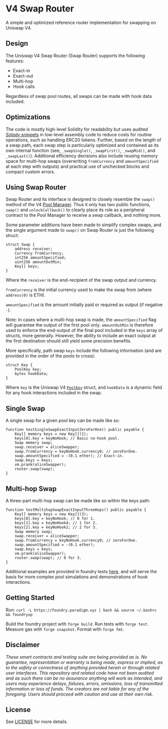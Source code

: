 # V4 Swap Router

A simple and optimized reference router implementation for swapping on Uniswap V4.

## Design

The Uniswap V4 Swap Router (Swap Router) supports the following features:

- Exact-in
- Exact-out
- Multi-hop
- Hook calls

Regardless of swap pool routes, all swaps can be made with hook data included.

## Optimizations

The code is mostly high-level Solidity for readability but uses audited [*Solady* snippets](https://github.com/Vectorized/solady/blob/main/src/utils/SafeTransferLib.sol) in low-level assembly code to reduce costs for routine operations, such as handling ERC20 tokens. Further, based on the length of a swap path, each swap step is particularly optimized and contained as its own internal function (see, `_swapSingle()`, `_swapFirst()`, `_swapMid()`, and `_swapLast()`). Additional efficiency decisions also include reusing memory space for multi-hop swaps (overwriting `fromCurrency` and `amountSpecified` at each step with outputs) and practical use of unchecked blocks and compact custom errors.

## Using Swap Router

Swap Router and its interface is designed to closely resemble the `swap()` method of the V4 [Pool Manager](https://github.com/Uniswap/v4-core/blob/main/src/PoolManager.sol). Thus it only has two public functions, `swap()` and `unlockCallback()` to clearly place its role as a peripheral contract to the Pool Manager to receive a swap callback, and nothing more.

Some parameter additions have been made to simplify complex swaps, and the single argument made to `swap()` on Swap Router is just the following struct:

```solidity
struct Swap {
    address receiver;
    Currency fromCurrency;
    int256 amountSpecified;
    uint256 amountOutMin;
    Key[] keys;
}
```

Where the `receiver` is the end-recipient of the swap output and currency. 

`fromCurrency` is the initial currency used to make the swap from (where `address(0)` is ETH).

`amountSpecified` is the amount initially paid or required as output (if negative `-`).

Note: In cases where a multi-hop swap is made, the `amountSpecified` flag will guarantee the output of the first pool only.
`amountOutMin` is therefore used to enforce the end-output of the final pool included in the `keys` array of structs, more generally. However, the ability to include an exact output at the first destination should still yield some precision benefits.

More specifically, path swap `keys` include the following information (and are provided in the order of the pools to cross):

```solidity
struct Key {
    PoolKey key;
    bytes hookData;
}
```

Where `key` is the Uniswap V4 [`PoolKey`](https://github.com/Uniswap/v4-core/blob/main/src/types/PoolKey.sol) struct, and `hookData` is a dynamic field for any hook interactions included in the swap.

## Single Swap

A single swap for a given pool key can be made like so:

```solidity
function testSingleSwapExactInputZeroForOne() public payable {
    Key[] memory keys = new Key[](1);
    keys[0].key = keyNoHook; // Basic no-hook pool.
    Swap memory swap;
    swap.receiver = aliceSwapper;
    swap.fromCurrency = keyNoHook.currency0; // zeroForOne.
    swap.amountSpecified = -(0.1 ether); // Exact-in.
    swap.keys = keys;
    vm.prank(aliceSwapper);
    router.swap(swap);
}
```

## Multi-hop Swap

A three-part multi-hop swap can be made like so within the keys path:

```solidity
function testMultihopSwapExactInputThreeHops() public payable {
    Key[] memory keys = new Key[](3);
    keys[0].key = keyNoHook; // 0 for 1.
    keys[1].key = keyNoHook4; // 1 for 2.
    keys[2].key = keyNoHook2; // 2 for 3.
    Swap memory swap;
    swap.receiver = aliceSwapper;
    swap.fromCurrency = keyNoHook.currency0; // zeroForOne.
    swap.amountSpecified = -(0.1 ether);
    swap.keys = keys;
    vm.prank(aliceSwapper);
    router.swap(swap); // 0 for 3.
}
```

Additional examples are provided in foundry tests [here](./test/V4SwapRouter.t.sol), and will serve the basis for more complex pool simulations and demonstrations of hook interactions.

## Getting Started

Run: `curl -L https://foundry.paradigm.xyz | bash && source ~/.bashrc && foundryup`

Build the foundry project with `forge build`. Run tests with `forge test`. Measure gas with `forge snapshot`. Format with `forge fmt`.

## Disclaimer

*These smart contracts and testing suite are being provided as is. No guarantee, representation or warranty is being made, express or implied, as to the safety or correctness of anything provided herein or through related user interfaces. This repository and related code have not been audited and as such there can be no assurance anything will work as intended, and users may experience delays, failures, errors, omissions, loss of transmitted information or loss of funds. The creators are not liable for any of the foregoing. Users should proceed with caution and use at their own risk.*

## License

See [LICENSE](./LICENSE) for more details.
